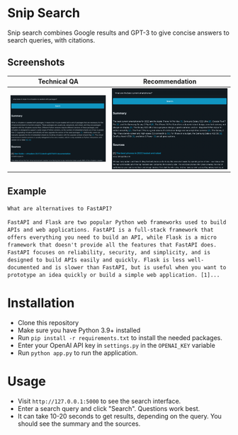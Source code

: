# Snip Search

Snip search combines Google results and GPT-3 to give concise answers to search queries, with citations.

## Screenshots

| Technical QA                    | Recommendation |
|---------------------------------|----------------|
| ![Search 1](images/screen1.png) | ![Search 2](images/screen2.png)   |

## Example

`What are alternatives to FastAPI?`

```FastAPI and Flask are two popular Python web frameworks used to build APIs and web applications. FastAPI is a full-stack framework that offers everything you need to build an API, while Flask is a micro framework that doesn't provide all the features that FastAPI does. FastAPI focuses on reliability, security, and simplicity, and is designed to build APIs easily and quickly. Flask is less well-documented and is slower than FastAPI, but is useful when you want to prototype an idea quickly or build a simple web application. [1]...```

# Installation

* Clone this repository
* Make sure you have Python 3.9+ installed
* Run `pip install -r requirements.txt` to install the needed packages.
* Enter your OpenAI API key in `settings.py` in the `OPENAI_KEY` variable
* Run `python app.py` to run the application.

# Usage

* Visit `http://127.0.0.1:5000` to see the search interface.
* Enter a search query and click "Search".  Questions work best.
* It can take 10-20 seconds to get results, depending on the query.  You should see the summary and the sources.